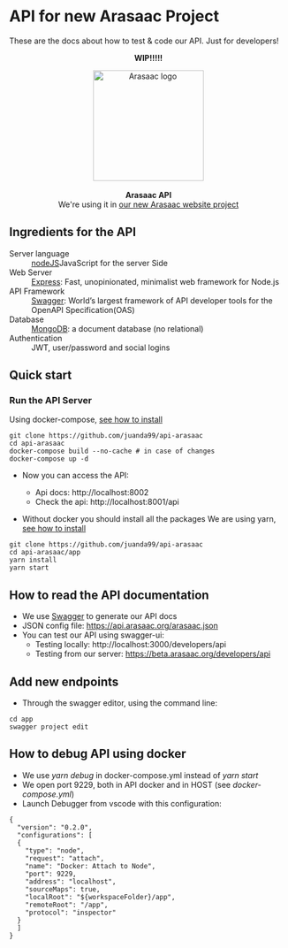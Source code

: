 # API for new Arasaac Project

These are the docs about how to test & code our API. Just for developers!



<div align="center">
<p><strong>WIP!!!!!</strong></p>
  <img width=200 src="https://cdn.rawgit.com/juanda99/arasaac-frontend/master/app/components/Welcome/arasaac-logo.svg" alt="Arasaac logo" align="center" />
</div>
<br />

<div align="center"><strong>Arasaac API</strong></div>
<div align="center">We're using it in <a href="https://github.com/juanda99/arasaac-frontend"> our new Arasaac website project</a></div>



## Ingredients for the API
<dl>
  <dt>Server language</dt>
  <dd><a href="https://nodejs.org)">nodeJS</a>JavaScript for the server Side</dd>
  
  <dt>Web Server</dt>
  <dd><a href="http://expressjs.com">Express</a>: Fast, unopinionated, minimalist web framework for Node.js</dd>
  
  <dt>API Framework</dt>
  <dd><a href="http://swagger.io/">Swagger</a>: World’s largest framework of API developer tools for the OpenAPI Specification(OAS)</dd>

  <dt>Database</dt>
  <dd><a href="https://www.mongodb.com/">MongoDB</a>: a document database (no relational)</dd>

  <dt>Authentication</dt>
  <dd>JWT, user/password and social logins</dd>

</dl>



## Quick start

### Run the API Server
Using docker-compose, [see how to install](https://docs.docker.com/compose/install/)
```
git clone https://github.com/juanda99/api-arasaac
cd api-arasaac
docker-compose build --no-cache # in case of changes
docker-compose up -d
```
- Now you can access the API:
  - Api docs: http://localhost:8002
  - Check the api: http://localhost:8001/api

- Without docker you should install all the packages
We are using yarn, [see how to install](https://yarnpkg.com/lang/en/docs/install/)
```
git clone https://github.com/juanda99/api-arasaac
cd api-arasaac/app
yarn install
yarn start
```



## How to read the API documentation

- We use [Swagger](https://swagger.io/) to generate our API docs
- JSON config file: https://api.arasaac.org/arasaac.json
- You can test our API using swagger-ui: 
  - Testing locally: http://localhost:3000/developers/api
  - Testing from our server: https://beta.arasaac.org/developers/api




## Add new endpoints
- Through the swagger editor, using the command line:
```
cd app
swagger project edit
```



## How to debug API using docker
- We use *yarn debug* in docker-compose.yml instead of *yarn start*
- We open port 9229, both in API docker and in HOST (see *docker-compose.yml*)
- Launch Debugger from vscode with this configuration:

```
{
  "version": "0.2.0",
  "configurations": [
  {
    "type": "node",
    "request": "attach",
    "name": "Docker: Attach to Node",
    "port": 9229,
    "address": "localhost",
    "sourceMaps": true,
    "localRoot": "${workspaceFolder}/app",
    "remoteRoot": "/app",
    "protocol": "inspector"
  }
  ]
}
```


